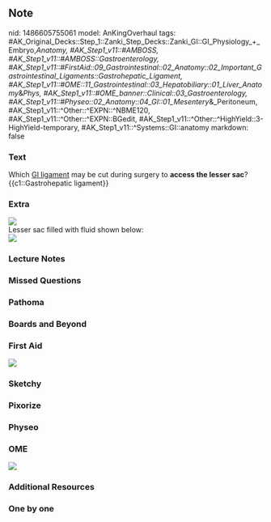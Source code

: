 ## Note
nid: 1486605755061
model: AnKingOverhaul
tags: #AK_Original_Decks::Step_1::Zanki_Step_Decks::Zanki_GI::GI_Physiology_+_Embryo,_Anatomy, #AK_Step1_v11::#AMBOSS, #AK_Step1_v11::#AMBOSS::Gastroenterology, #AK_Step1_v11::#FirstAid::09_Gastrointestinal::02_Anatomy::02_Important_Gastrointestinal_Ligaments::Gastrohepatic_Ligament, #AK_Step1_v11::#OME::11_Gastrointestinal::03_Hepatobiliary::01_Liver_Anatomy_&_Phys, #AK_Step1_v11::#OME_banner::Clinical::03_Gastroenterology, #AK_Step1_v11::#Physeo::02_Anatomy::04_GI::01_Mesentery_&_Peritoneum, #AK_Step1_v11::^Other::^EXPN::^NBME120, #AK_Step1_v11::^Other::^EXPN::BGedit, #AK_Step1_v11::^Other::^HighYield::3-HighYield-temporary, #AK_Step1_v11::^Systems::GI::anatomy
markdown: false

### Text
<div>
  <div>
    Which <u>GI ligament</u> may be cut during surgery to <b>access
    the lesser sac</b>?
  </div>
  <div>
    {{c1::Gastrohepatic ligament}}
  </div>
</div>

### Extra
<img src="paste-412669047734619.jpg">
<div>
  Lesser sac filled with fluid shown below:
</div>
<div><img src="paste-405732675551233.jpg"></div>

### Lecture Notes


### Missed Questions


### Pathoma


### Boards and Beyond


### First Aid
<img src="tmpsxgH17.png">

### Sketchy


### Pixorize


### Physeo


### OME
<div class="ome-widget">
  <a href=
  "https://onlinemeded.org/spa/gastroenterology?ref=anki"><img src=
  "_OME_AnkiFlashcards_Topic_5.png"></a>
</div>

### Additional Resources


### One by one

